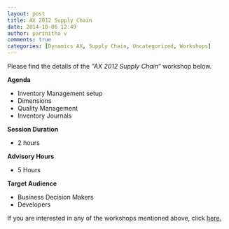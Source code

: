 ```yaml
---
layout: post
title: AX 2012 Supply Chain
date: 2014-10-06 12:49
author: parinitha v
comments: true
categories: [Dynamics AX, Supply Chain, Uncategorized, Workshops]
---
```

Please find the details of the <i>"AX 2012 Supply Chain</i>&rdquo; workshop below.

<strong>Agenda</strong>

<ul>
<li>Inventory Management setup</li>
<li>Dimensions</li>
<li>Quality Management</li>
<li>Inventory Journals</li>
</ul>

<strong>Session Duration</strong>

<ul>
<li>2 hours</li>
</ul>

<strong>Advisory Hours</strong>

<ul>
<li>5 Hours</li>
</ul>

<strong>Target Audience</strong>

<ul>
<li>Business Decision Makers</li>
<li>Developers</li>
</ul>

If you are interested in any of the workshops mentioned above, click&nbsp;<a href="mailto:blog_ptsdynamics@microsoft.com?Subject=Dynamics%20AX%20Workshops%20-%20Registration&amp;Body=PLEASE%20FILL%20IN%20THE%20FOLLOWING%20DETAILS%0A%0AName%3A%0ACompany%20Name%3A%0APartner%20ID%3A%0AContact%20number%3A%0AEmail%20ID%3A%0AProducts%20interested%20in%3A%0ASessions%20interested%20in%3A">here.</a>
